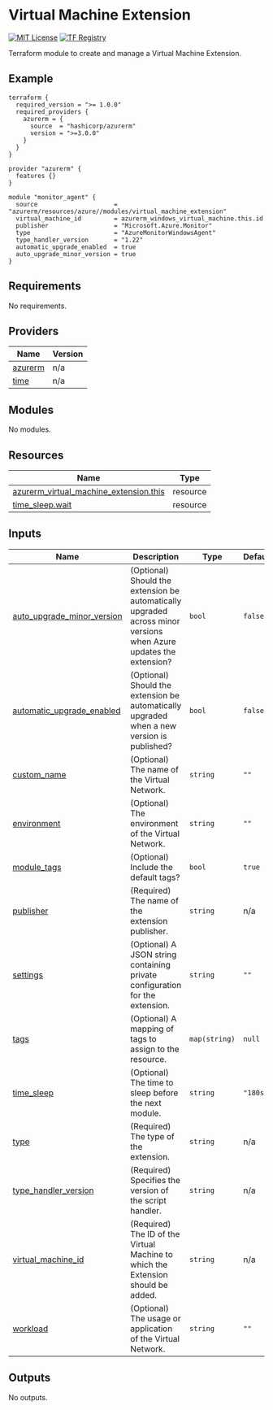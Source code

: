 # Virtual Machine Extension
[![MIT License](https://img.shields.io/badge/license-MIT-orange.svg)](LICENSE) [![TF Registry](https://img.shields.io/badge/terraform-registry-blue.svg)](https://registry.terraform.io/modules/azurerm/resources/azure/latest/submodules/virtual_machine_extension)

Terraform module to create and manage a Virtual Machine Extension.

## Example

```hcl
terraform {
  required_version = ">= 1.0.0"
  required_providers {
    azurerm = {
      source  = "hashicorp/azurerm"
      version = ">=3.0.0"
    }
  }
}

provider "azurerm" {
  features {}
}

module "monitor_agent" {
  source                     = "azurerm/resources/azure//modules/virtual_machine_extension"
  virtual_machine_id         = azurerm_windows_virtual_machine.this.id
  publisher                  = "Microsoft.Azure.Monitor"
  type                       = "AzureMonitorWindowsAgent"
  type_handler_version       = "1.22"
  automatic_upgrade_enabled  = true
  auto_upgrade_minor_version = true
}
```

## Requirements

No requirements.

## Providers

| Name | Version |
|------|---------|
| <a name="provider_azurerm"></a> [azurerm](#provider\_azurerm) | n/a |
| <a name="provider_time"></a> [time](#provider\_time) | n/a |

## Modules

No modules.

## Resources

| Name | Type |
|------|------|
| [azurerm_virtual_machine_extension.this](https://registry.terraform.io/providers/hashicorp/azurerm/latest/docs/resources/virtual_machine_extension) | resource |
| [time_sleep.wait](https://registry.terraform.io/providers/hashicorp/time/latest/docs/resources/sleep) | resource |

## Inputs

| Name | Description | Type | Default | Required |
|------|-------------|------|---------|:--------:|
| <a name="input_auto_upgrade_minor_version"></a> [auto\_upgrade\_minor\_version](#input\_auto\_upgrade\_minor\_version) | (Optional) Should the extension be automatically upgraded across minor versions when Azure updates the extension? | `bool` | `false` | no |
| <a name="input_automatic_upgrade_enabled"></a> [automatic\_upgrade\_enabled](#input\_automatic\_upgrade\_enabled) | (Optional) Should the extension be automatically upgraded when a new version is published? | `bool` | `false` | no |
| <a name="input_custom_name"></a> [custom\_name](#input\_custom\_name) | (Optional) The name of the Virtual Network. | `string` | `""` | no |
| <a name="input_environment"></a> [environment](#input\_environment) | (Optional) The environment of the Virtual Network. | `string` | `""` | no |
| <a name="input_module_tags"></a> [module\_tags](#input\_module\_tags) | (Optional) Include the default tags? | `bool` | `true` | no |
| <a name="input_publisher"></a> [publisher](#input\_publisher) | (Required) The name of the extension publisher. | `string` | n/a | yes |
| <a name="input_settings"></a> [settings](#input\_settings) | (Optional) A JSON string containing private configuration for the extension. | `string` | `""` | no |
| <a name="input_tags"></a> [tags](#input\_tags) | (Optional) A mapping of tags to assign to the resource. | `map(string)` | `null` | no |
| <a name="input_time_sleep"></a> [time\_sleep](#input\_time\_sleep) | (Optional) The time to sleep before the next module. | `string` | `"180s"` | no |
| <a name="input_type"></a> [type](#input\_type) | (Required) The type of the extension. | `string` | n/a | yes |
| <a name="input_type_handler_version"></a> [type\_handler\_version](#input\_type\_handler\_version) | (Required) Specifies the version of the script handler. | `string` | n/a | yes |
| <a name="input_virtual_machine_id"></a> [virtual\_machine\_id](#input\_virtual\_machine\_id) | (Required) The ID of the Virtual Machine to which the Extension should be added. | `string` | n/a | yes |
| <a name="input_workload"></a> [workload](#input\_workload) | (Optional) The usage or application of the Virtual Network. | `string` | `""` | no |

## Outputs

No outputs.
